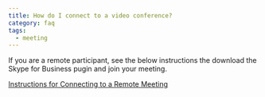 ```yaml
---
title: How do I connect to a video conference?
category: faq
tags:
  - meeting
---
```


If you are a remote participant, see the below instructions the download the Skype for Business pugin and join your meeting.

[Instructions for Connecting to a Remote Meeting](/assets/images/roomdocs/Skype-Instructions-remote.pdf)
